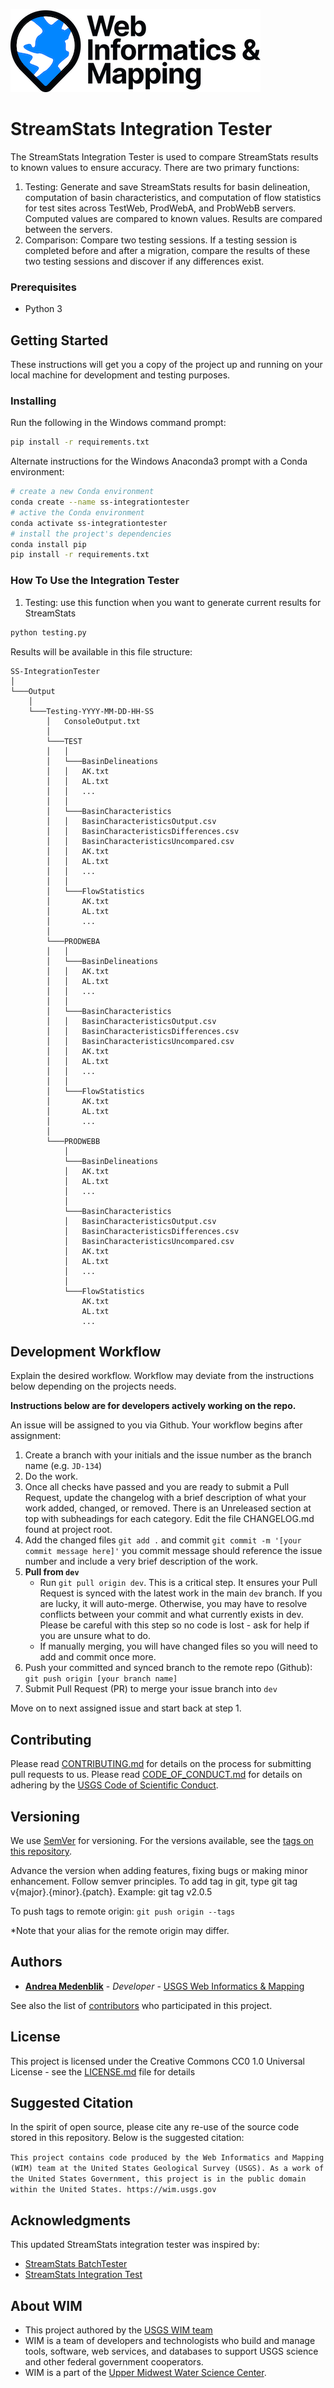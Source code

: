 ![WiM](wim.png)


# StreamStats Integration Tester

The StreamStats Integration Tester is used to compare StreamStats results to known values to ensure accuracy. There are two primary functions:
1. Testing: Generate and save StreamStats results for basin delineation, computation of basin characteristics, and computation of flow statistics for test sites across TestWeb, ProdWebA, and ProbWebB servers. Computed values are compared to known values. Results are compared between the servers.
2. Comparison: Compare two testing sessions. If a testing session is completed before and after a migration, compare the results of these two testing sessions and discover if any differences exist. 
### Prerequisites

- Python 3

## Getting Started

These instructions will get you a copy of the project up and running on your local machine for development and testing purposes. 

### Installing

Run the following in the Windows command prompt:

```bash
pip install -r requirements.txt
```

Alternate instructions for the Windows Anaconda3 prompt with a Conda environment:

```bash
# create a new Conda environment
conda create --name ss-integrationtester
# active the Conda environment
conda activate ss-integrationtester
# install the project's dependencies
conda install pip
pip install -r requirements.txt
```

### How To Use the Integration Tester
1. Testing: use this function when you want to generate current results for StreamStats
   
```bash
python testing.py
```

Results will be available in this file structure:
```
SS-IntegrationTester
│
└───Output
    │   
    └───Testing-YYYY-MM-DD-HH-SS
        │   ConsoleOutput.txt
        │   
        └───TEST
        │   │   
        │   └───BasinDelineations
        │   │   AK.txt
        │   │   AL.txt
        │   │   ...
        │   │   
        │   └───BasinCharacteristics
        │   │   BasinCharacteristicsOutput.csv
        │   │   BasinCharacteristicsDifferences.csv
        │   │   BasinCharacteristicsUncompared.csv
        │   │   AK.txt
        │   │   AL.txt
        │   │   ...
        │   │   
        │   └───FlowStatistics
        │       AK.txt
        │       AL.txt
        │       ...
        │   
        └───PRODWEBA
        │   │   
        │   └───BasinDelineations
        │   │   AK.txt
        │   │   AL.txt
        │   │   ...
        │   │   
        │   └───BasinCharacteristics
        │   │   BasinCharacteristicsOutput.csv
        │   │   BasinCharacteristicsDifferences.csv
        │   │   BasinCharacteristicsUncompared.csv
        │   │   AK.txt
        │   │   AL.txt
        │   │   ...
        │   │   
        │   └───FlowStatistics
        │       AK.txt
        │       AL.txt
        │       ...
        │   
        └───PRODWEBB
            │   
            └───BasinDelineations
            │   AK.txt
            │   AL.txt
            │   ...
            │   
            └───BasinCharacteristics
            │   BasinCharacteristicsOutput.csv
            │   BasinCharacteristicsDifferences.csv
            │   BasinCharacteristicsUncompared.csv
            │   AK.txt
            │   AL.txt
            │   ...
            │   
            └───FlowStatistics
                AK.txt
                AL.txt
                ...
```

## Development Workflow

Explain the desired workflow. Workflow may deviate from the instructions below depending on the projects needs.

**Instructions below are for developers actively working on the repo.**

An issue will be assigned to you via Github. Your workflow begins after assignment:

1. Create a branch with your initials and the issue number as the branch name (e.g. `JD-134`)
2. Do the work. 
3. Once all checks have passed and you are ready to submit a Pull Request, update the changelog with a brief description of what your work added, changed, or removed. There is an Unreleased section at top with subheadings for each category. Edit the file CHANGELOG.md found at project root.
4. Add the changed files `git add .` and commit `git commit -m '[your commit message here]'` you commit message should reference the issue number and include a very brief description of the work.
5.  **Pull from `dev`**
    - Run `git pull origin dev`. This is a critical step. It ensures your Pull Request is synced with the latest work in the main `dev` branch. If you are lucky, it will auto-merge. Otherwise, you may have to resolve conflicts between your commit and what currently exists in dev. Please be careful with this step so no code is lost - ask for help if you are unsure what to do.
    - If manually merging, you will have changed files so you will need to add and commit once more.
6.  Push your committed and synced branch to the remote repo (Github): `git push origin [your branch name]`
7.  Submit Pull Request (PR) to merge your issue branch into `dev`

Move on to next assigned issue and start back at step 1.

## Contributing

Please read [CONTRIBUTING.md](CONTRIBUTING.md) for details on the process for submitting pull requests to us. Please read [CODE_OF_CONDUCT.md](CODE_OF_CONDUCT.md) for details on adhering by the [USGS Code of Scientific Conduct](https://www2.usgs.gov/fsp/fsp_code_of_scientific_conduct.asp).

## Versioning

We use [SemVer](http://semver.org/) for versioning. For the versions available, see the [tags on this repository](../../tags).

Advance the version when adding features, fixing bugs or making minor enhancement. Follow semver principles. To add tag in git, type git tag v{major}.{minor}.{patch}. Example: git tag v2.0.5

To push tags to remote origin: `git push origin --tags`

*Note that your alias for the remote origin may differ.

## Authors

* **[Andrea Medenblik]([PROFILE_PAGE_URL_HERE](https://www.usgs.gov/staff-profiles/andrea-s-medenblik))**  - *Developer* - [USGS Web Informatics & Mapping](https://wim.usgs.gov/)

See also the list of [contributors](../../graphs/contributors) who participated in this project.

## License

This project is licensed under the Creative Commons CC0 1.0 Universal License - see the [LICENSE.md](LICENSE.md) file for details

## Suggested Citation
In the spirit of open source, please cite any re-use of the source code stored in this repository. Below is the suggested citation:

`This project contains code produced by the Web Informatics and Mapping (WIM) team at the United States Geological Survey (USGS). As a work of the United States Government, this project is in the public domain within the United States. https://wim.usgs.gov`


## Acknowledgments

This updated StreamStats integration tester was inspired by:

* [StreamStats BatchTester](https://github.com/USGS-WiM/StreamStats-Setup/tree/master/batchTester)
* [StreamStats Integration Test](https://github.com/USGS-WiM/StreamStatsIntegrationTest)

## About WIM
* This project authored by the [USGS WIM team](https://wim.usgs.gov)
* WIM is a team of developers and technologists who build and manage tools, software, web services, and databases to support USGS science and other federal government cooperators.
* WIM is a part of the [Upper Midwest Water Science Center](https://www.usgs.gov/centers/upper-midwest-water-science-center).
